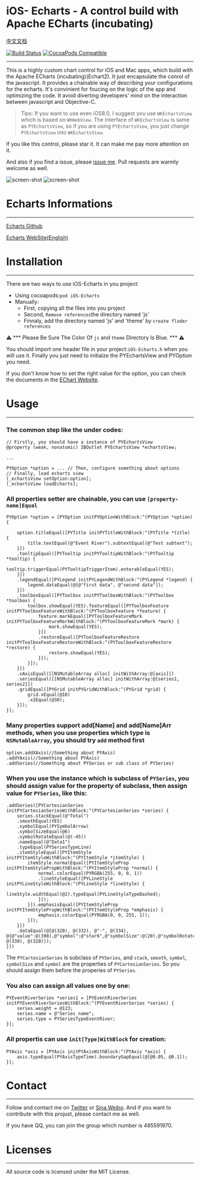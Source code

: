 # iOS- Echarts - A control build with Apache ECharts (incubating) 
[中文文档](https://github.com/Pluto-Y/iOS-Echarts/tree/master/Doc) 

[![Build Status](https://travis-ci.org/Pluto-Y/iOS-Echarts.svg)](https://travis-ci.org/Pluto-Y/iOS-Echarts)  [![CocoaPods Compatible](https://img.shields.io/cocoapods/v/iOS-Echarts.svg)](https://img.shields.io/cocoapods/v/iOS-Echarts.svg)

____

This is a highly custom chart control for iOS and Mac apps, which build with the Apache ECharts (incubating)(Echart2). It just encapsulate the conrol of the javascript. It provides a chainable way of describing your configurations for the echarts.  It's convinient for foucing on the logic of the app and optimizing the code. It avoid diverting developers' mind on the interaction between javascript and Objective-C.

> Tips: If you want to use even iOS8.0, I suggest you use `WKEchartsView` which is based on `WKWebView`. The interface of `WKEchartsView` is same as `PYEchartsView`, so if you are using `PYEchartsView`, you just change `PYEchartsView` into `WKEchartsView`.

If you like this control, please star it. It can make me pay more attention on it.

And also if you find a issue, please [issue me]((https://github.com/Pluto-Y/iOS-Echarts/issues/new)).
Pull requests are warmly welcome as well.

![screen-shot](https://raw.githubusercontent.com/Pluto-Y/iOS-Echarts/master/Doc/Demos.gif) ![screen-shot](https://raw.githubusercontent.com/Pluto-Y/iOS-Echarts/master/Doc/Demos1.gif)

# Echarts Informations

___

[Echarts Github](https://github.com/ecomfe/echarts)

[Echarts WebSite(English)](http://echarts.baidu.com/echarts2/index-en.html)


# Installation

___

There are two ways to use iOS-Echarts in you project:

* Using cocoapods:`pod iOS-Echarts`
* Manually:
    * First, copying all the files into you project
    * Second, `Remove references`the directory named 'js'
    * Finnaly, add the directory named 'js' and 'theme' by `create floder references`

⚠️  *** Please Be Sure The Color Of `js` and `theme` Directory Is Blue. *** ⚠️  

You should import one header file in your project:`iOS-Echarts.h` when you will use it.
Finally you just need to initialze the PYEchartsView and PYOption you need. 

If you don't know how to set the right value for the option, you can check the documents in the [EChart Website](http://echarts.baidu.com/echarts2/).

# Usage

___

### The common step like the under codes:

```
// Firstly, you should have a instance of PYEchartsView
@property (weak, nonatomic) IBOutlet PYEchartsView *echartsView;

...

PYOption *option = ... // Then, configure something about options
// Finally, load echarts view
[_echartsView setOption:option]; 
[_echartsView loadEcharts];
```

### All properties setter are chainable, you can use `[property-name]Equal`

```
PYOption *option = [PYOption initPYOptionWithBlock:^(PYOption *option) {

    option.titleEqual([PYTitle initPYTitleWithBlock:^(PYTitle *title) {
        title.textEqual(@"Event River").subtextEqual(@"Test subtext");
    }])
    .tooltipEqual([PYTooltip initPYTooltipWithBlock:^(PYTooltip *tooltip) {
        tooltip.triggerEqual(PYTooltipTriggerItem).enterableEqual(YES);
    }])
    .legendEqual([PYLegend initPYLegendWithBlock:^(PYLegend *legend) {
        legend.dataEqual(@[@"first data", @"second data"]);
    }])
    .toolboxEqual([PYToolbox initPYToolboxWithBlock:^(PYToolbox *toolbox) {
        toolbox.showEqual(YES).featureEqual([PYToolboxFeature initPYToolboxFeatureWithBlock:^(PYToolboxFeature *feature) {
            feature.markEqual([PYToolboxFeatureMark initPYToolboxFeatureMarkWithBlock:^(PYToolboxFeatureMark *mark) {
                mark.showEqual(YES);
            }])
            .restoreEqual([PYToolboxFeatureRestore initPYToolboxFeatureRestoreWithBlock:^(PYToolboxFeatureRestore *restore) {
                restore.showEqual(YES);
            }]);
        }]);
    }])
    .xAxisEqual([[NSMutableArray alloc] initWithArray:@[axis]])
    .seriesEqual([[NSMutableArray alloc] initWithArray:@[series1, series2]])
    .gridEqual([PYGrid initPYGridWithBlock:^(PYGrid *grid) {
        grid.xEqual(@10)
        .x2Equal(@30);
    }]);
}];
```

### Many properties support add[Name] and add[Name]Arr methods, when you use properties which type is  `NSMutableArray`, you should try `add` method first

```
option.addXAxis(//Something about PYAxis)
.addYAxis(//Something about PYAxis)
.addSeries(//Something about PYSeries or sub class of PYSeries)
```

### When you use the instance which is subclass of `PYSeries`, you should assign value for the property of subclass, then assign value for `PYSeries`, like this:

```
.addSeries([PYCartesianSeries initPYCartesianSeriesWithBlock:^(PYCartesianSeries *series) {
    series.stackEqual(@"Total")
    .smoothEqual(YES)
    .symbolEqual(PYSymbolArrow)
    .symbolSizeEqual(@6)
    .symbolRotateEqual(@(-45))
    .nameEqual(@"Data1")
    .typeEqual(PYSeriesTypeLine)
    .itemStyleEqual([PYItemStyle initPYItemStyleWithBlock:^(PYItemStyle *itemStyle) {
        itemStyle.normalEqual([PYItemStyleProp initPYItemStylePropWithBlock:^(PYItemStyleProp *normal) {
            normal.colorEqual(PYRGBA(255, 0, 0, 1))
            .lineStyleEqual([PYLineStyle initPYLineStyleWithBlock:^(PYLineStyle *lineStyle) {
                lineStyle.widthEqual(@2).typeEqual(PYLineStyleTypeDashed);
            }]);
        }]).emphasisEqual([PYItemStyleProp initPYItemStylePropWithBlock:^(PYItemStyleProp *emphasis) {
            emphasis.colorEqual(PYRGBA(0, 0, 255, 1));
        }]);
    }])
    .dataEqual(@[@(320), @(332), @"-", @(334), @{@"value":@(390),@"symbol":@"star6",@"symbolSize":@(20),@"symbolRotate":@(10),@"itemStyle":@{@"normal":@{@"color":@"yellowgreen"},@"emphasis":@{@"color":@"orange",@"lable":@{@"show":@(YES),@"position":@"inside",@"textStyle":@{@"fontSize":@(20)}}}}}, @(330), @(320)]);
}])
```

The `PYCartesianSeries` is subclass of `PYSeries`, and `stack`, `smooth`, `symbol`, `symbolSize` and `symbol` are the properties of `PYCartesianSeries`. So you should assign them before the properies of `PYSeries`.

### You also can assign all values one by one:


```
PYEventRiverSeries *series1 = [PYEventRiverSeries initPYEventRiverSeriesWithBlock:^(PYEventRiverSeries *series) {
    series.weight = @123;
    series.name = @"Series name";
    series.type = PYSeriesTypeEventRiver;
}];
```

### All propertis can use `init[Type]WithBlock` for creation:

```
PYAxis *axis = [PYAxis initPYAxisWithBlock:^(PYAxis *axis) {
    axis.typeEqual(PYAxisTypeTime).boundaryGapEqual(@[@0.05, @0.1]);
}];
```

# Contact

___

Follow and contact me on [Twitter](https://twitter.com/youtk21ai) or [Sina Weibo](http://weibo.com/5690716723/info). And if you want to contribute with this projust, please contact me as well.

If you have QQ, you can join the group which number is 485591970.

# Licenses

___

All source code is licensed under the MIT License.
